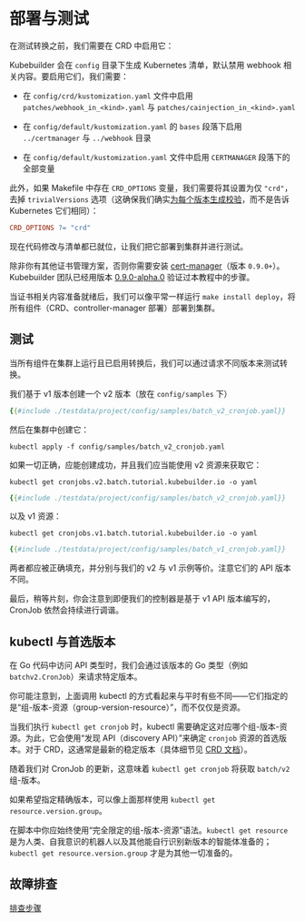 # 部署与测试

在测试转换之前，我们需要在 CRD 中启用它：

Kubebuilder 会在 `config` 目录下生成 Kubernetes 清单，默认禁用 webhook 相关内容。要启用它们，我们需要：

- 在 `config/crd/kustomization.yaml` 文件中启用 `patches/webhook_in_<kind>.yaml` 与 `patches/cainjection_in_<kind>.yaml`

- 在 `config/default/kustomization.yaml` 的 `bases` 段落下启用 `../certmanager` 与 `../webhook` 目录

- 在 `config/default/kustomization.yaml` 文件中启用 `CERTMANAGER` 段落下的全部变量

此外，如果 Makefile 中存在 `CRD_OPTIONS` 变量，我们需要将其设置为仅 `"crd"`，去掉 `trivialVersions` 选项（这确保我们确实[为每个版本生成校验][ref-multiver]，而不是告诉 Kubernetes 它们相同）：

```makefile
CRD_OPTIONS ?= "crd"
```

现在代码修改与清单都已就位，让我们把它部署到集群并进行测试。

除非你有其他证书管理方案，否则你需要安装 [cert-manager](../cronjob-tutorial/cert-manager.md)（版本 `0.9.0+`）。Kubebuilder 团队已经用版本 [0.9.0-alpha.0](https://github.com/cert-manager/cert-manager/releases/tag/v0.9.0-alpha.0) 验证过本教程中的步骤。

当证书相关内容准备就绪后，我们可以像平常一样运行 `make install deploy`，将所有组件（CRD、controller-manager 部署）部署到集群。

## 测试

当所有组件在集群上运行且已启用转换后，我们可以通过请求不同版本来测试转换。

我们基于 v1 版本创建一个 v2 版本（放在 `config/samples` 下）

```yaml
{{#include ./testdata/project/config/samples/batch_v2_cronjob.yaml}}
```

然后在集群中创建它：

```shell
kubectl apply -f config/samples/batch_v2_cronjob.yaml
```

如果一切正确，应能创建成功，并且我们应当能使用 v2 资源来获取它：

```shell
kubectl get cronjobs.v2.batch.tutorial.kubebuilder.io -o yaml
```

```yaml
{{#include ./testdata/project/config/samples/batch_v2_cronjob.yaml}}
```

以及 v1 资源：

```shell
kubectl get cronjobs.v1.batch.tutorial.kubebuilder.io -o yaml
```
```yaml
{{#include ./testdata/project/config/samples/batch_v1_cronjob.yaml}}
```

两者都应被正确填充，并分别与我们的 v2 与 v1 示例等价。注意它们的 API 版本不同。

最后，稍等片刻，你会注意到即便我们的控制器是基于 v1 API 版本编写的，CronJob 依然会持续进行调谐。

<aside class="note">

<h1>kubectl 与首选版本</h1>

在 Go 代码中访问 API 类型时，我们会通过该版本的 Go 类型（例如 `batchv2.CronJob`）来请求特定版本。

你可能注意到，上面调用 kubectl 的方式看起来与平时有些不同——它们指定的是“组-版本-资源（group-version-resource）”，而不仅仅是资源。

当我们执行 `kubectl get cronjob` 时，kubectl 需要确定这对应哪个组-版本-资源。为此，它会使用“发现 API（discovery API）”来确定 `cronjob` 资源的首选版本。对于 CRD，这通常是最新的稳定版本（具体细节见 [CRD 文档][CRD-version-pref]）。

随着我们对 CronJob 的更新，这意味着 `kubectl get cronjob` 将获取 `batch/v2` 组-版本。

如果希望指定精确版本，可以像上面那样使用 `kubectl get resource.version.group`。

在脚本中你应始终使用“完全限定的组-版本-资源”语法。`kubectl get resource` 是为人类、自我意识的机器人以及其他能自行识别新版本的智能体准备的；`kubectl get resource.version.group` 才是为其他一切准备的。

</aside>

## 故障排查

[排查步骤](/TODO.md)

[ref-multiver]: /reference/generating-crd.md#multiple-versions "Generating CRDs: Multiple Versions"

[crd-version-pref]: https://kubernetes.io/docs/tasks/extend-kubernetes/custom-resources/custom-resource-definition-versioning/#version-priority "Versions in CustomResourceDefinitions"
